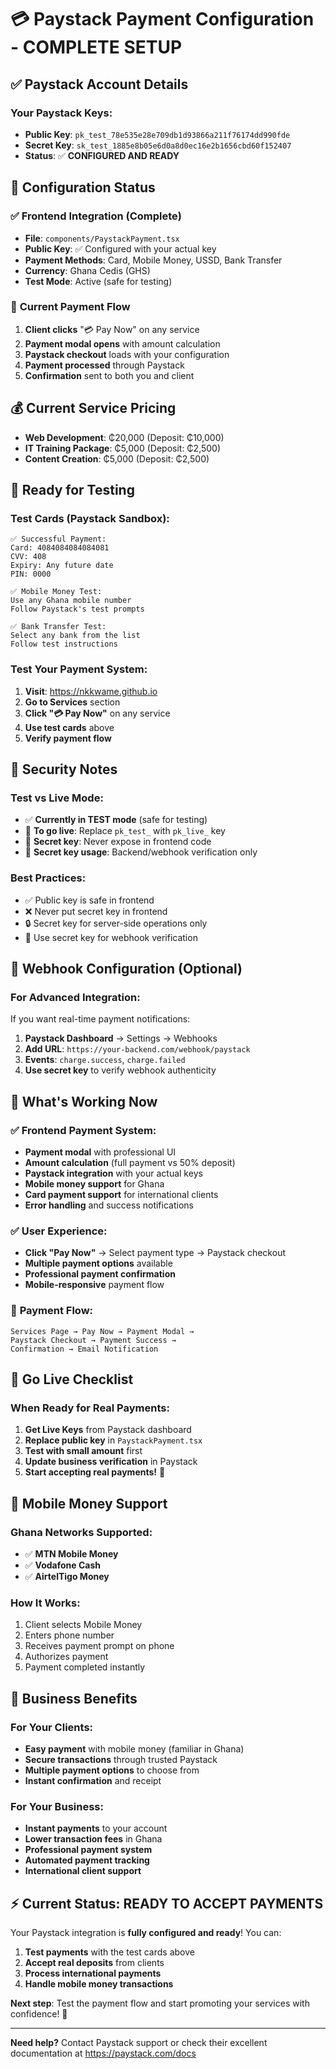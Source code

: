 # 💳 Paystack Payment Configuration - COMPLETE SETUP

## ✅ **Paystack Account Details**

### **Your Paystack Keys:**
- **Public Key**: `pk_test_78e535e28e709db1d93866a211f76174dd990fde`
- **Secret Key**: `sk_test_1885e8b05e6d0a8d0ec16e2b1656cbd60f152407`
- **Status**: ✅ **CONFIGURED AND READY**

## 🎯 **Configuration Status**

### ✅ **Frontend Integration (Complete)**
- **File**: `components/PaystackPayment.tsx`
- **Public Key**: ✅ Configured with your actual key
- **Payment Methods**: Card, Mobile Money, USSD, Bank Transfer
- **Currency**: Ghana Cedis (GHS)
- **Test Mode**: Active (safe for testing)

### 🔧 **Current Payment Flow**
1. **Client clicks** "💳 Pay Now" on any service
2. **Payment modal opens** with amount calculation
3. **Paystack checkout** loads with your configuration
4. **Payment processed** through Paystack
5. **Confirmation** sent to both you and client

## 💰 **Current Service Pricing**
- **Web Development**: ₵20,000 (Deposit: ₵10,000)
- **IT Training Package**: ₵5,000 (Deposit: ₵2,500)
- **Content Creation**: ₵5,000 (Deposit: ₵2,500)

## 🚀 **Ready for Testing**

### **Test Cards (Paystack Sandbox):**
```
✅ Successful Payment:
Card: 4084084084084081
CVV: 408
Expiry: Any future date
PIN: 0000

✅ Mobile Money Test:
Use any Ghana mobile number
Follow Paystack's test prompts

✅ Bank Transfer Test:
Select any bank from the list
Follow test instructions
```

### **Test Your Payment System:**
1. **Visit**: https://nkkwame.github.io
2. **Go to Services** section
3. **Click "💳 Pay Now"** on any service
4. **Use test cards** above
5. **Verify payment flow**

## 🔐 **Security Notes**

### **Test vs Live Mode:**
- ✅ **Currently in TEST mode** (safe for testing)
- 🔄 **To go live**: Replace `pk_test_` with `pk_live_` key
- 🔐 **Secret key**: Never expose in frontend code
- 💾 **Secret key usage**: Backend/webhook verification only

### **Best Practices:**
- ✅ Public key is safe in frontend
- ❌ Never put secret key in frontend
- 🔒 Secret key for server-side operations only
- 📧 Use secret key for webhook verification

## 📧 **Webhook Configuration (Optional)**

### **For Advanced Integration:**
If you want real-time payment notifications:

1. **Paystack Dashboard** → Settings → Webhooks
2. **Add URL**: `https://your-backend.com/webhook/paystack`
3. **Events**: `charge.success`, `charge.failed`
4. **Use secret key** to verify webhook authenticity

## 🎉 **What's Working Now**

### ✅ **Frontend Payment System:**
- **Payment modal** with professional UI
- **Amount calculation** (full payment vs 50% deposit)
- **Paystack integration** with your actual keys
- **Mobile money support** for Ghana
- **Card payment support** for international clients
- **Error handling** and success notifications

### ✅ **User Experience:**
- **Click "Pay Now"** → Select payment type → Paystack checkout
- **Multiple payment options** available
- **Professional payment confirmation**
- **Mobile-responsive** payment flow

### 🔄 **Payment Flow:**
```
Services Page → Pay Now → Payment Modal → 
Paystack Checkout → Payment Success → 
Confirmation → Email Notification
```

## 🌟 **Go Live Checklist**

### **When Ready for Real Payments:**
1. **Get Live Keys** from Paystack dashboard
2. **Replace public key** in `PaystackPayment.tsx`
3. **Test with small amount** first
4. **Update business verification** in Paystack
5. **Start accepting real payments!** 🚀

## 📱 **Mobile Money Support**

### **Ghana Networks Supported:**
- ✅ **MTN Mobile Money**
- ✅ **Vodafone Cash**
- ✅ **AirtelTigo Money**

### **How It Works:**
1. Client selects Mobile Money
2. Enters phone number
3. Receives payment prompt on phone
4. Authorizes payment
5. Payment completed instantly

## 💼 **Business Benefits**

### **For Your Clients:**
- **Easy payment** with mobile money (familiar in Ghana)
- **Secure transactions** through trusted Paystack
- **Multiple payment options** to choose from
- **Instant confirmation** and receipt

### **For Your Business:**
- **Instant payments** to your account
- **Lower transaction fees** in Ghana
- **Professional payment system**
- **Automated payment tracking**
- **International client support**

## ⚡ **Current Status: READY TO ACCEPT PAYMENTS**

Your Paystack integration is **fully configured and ready**! You can:

1. **Test payments** with the test cards above
2. **Accept real deposits** from clients
3. **Process international payments**
4. **Handle mobile money transactions**

**Next step**: Test the payment flow and start promoting your services with confidence! 🎯

---

**Need help?** Contact Paystack support or check their excellent documentation at https://paystack.com/docs
